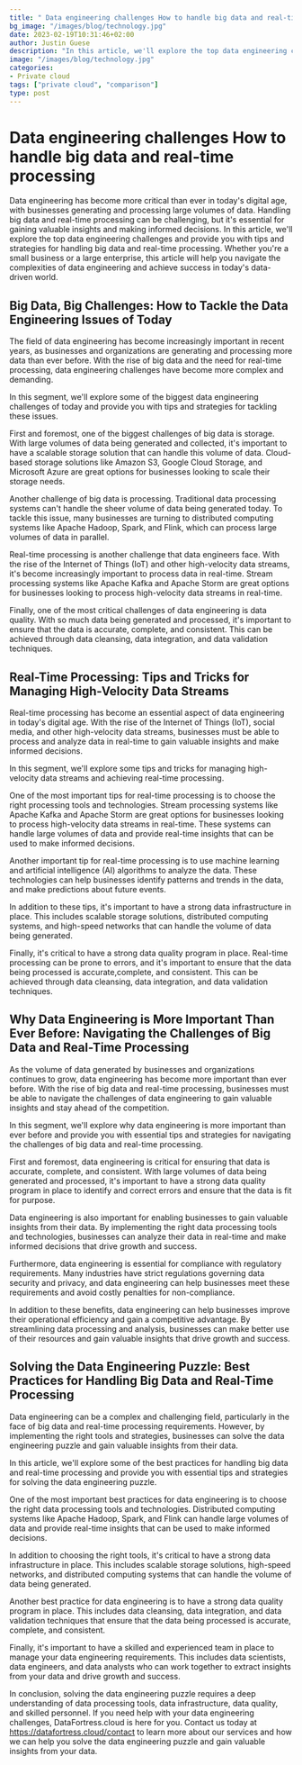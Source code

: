 ```yaml
---
title: " Data engineering challenges How to handle big data and real-time processing"
bg_image: "/images/blog/technology.jpg"
date: 2023-02-19T10:31:46+02:00
author: Justin Guese
description: "In this article, we'll explore the top data engineering challenges and provide you with tips and strategies for handling big data and real-time processing."
image: "/images/blog/technology.jpg"
categories:
- Private cloud
tags: ["private cloud", "comparison"]
type: post
---
```


# Data engineering challenges How to handle big data and real-time processing

Data engineering has become more critical than ever in today's digital age, with businesses generating and processing large volumes of data. Handling big data and real-time processing can be challenging, but it's essential for gaining valuable insights and making informed decisions. In this article, we'll explore the top data engineering challenges and provide you with tips and strategies for handling big data and real-time processing. Whether you're a small business or a large enterprise, this article will help you navigate the complexities of data engineering and achieve success in today's data-driven world.

## Big Data, Big Challenges: How to Tackle the Data Engineering Issues of Today

The field of data engineering has become increasingly important in recent years, as businesses and organizations are generating and processing more data than ever before. With the rise of big data and the need for real-time processing, data engineering challenges have become more complex and demanding.

In this segment, we'll explore some of the biggest data engineering challenges of today and provide you with tips and strategies for tackling these issues.

First and foremost, one of the biggest challenges of big data is storage. With large volumes of data being generated and collected, it's important to have a scalable storage solution that can handle this volume of data. Cloud-based storage solutions like Amazon S3, Google Cloud Storage, and Microsoft Azure are great options for businesses looking to scale their storage needs.

Another challenge of big data is processing. Traditional data processing systems can't handle the sheer volume of data being generated today. To tackle this issue, many businesses are turning to distributed computing systems like Apache Hadoop, Spark, and Flink, which can process large volumes of data in parallel.

Real-time processing is another challenge that data engineers face. With the rise of the Internet of Things (IoT) and other high-velocity data streams, it's become increasingly important to process data in real-time. Stream processing systems like Apache Kafka and Apache Storm are great options for businesses looking to process high-velocity data streams in real-time.

Finally, one of the most critical challenges of data engineering is data quality. With so much data being generated and processed, it's important to ensure that the data is accurate, complete, and consistent. This can be achieved through data cleansing, data integration, and data validation techniques.

## Real-Time Processing: Tips and Tricks for Managing High-Velocity Data Streams

Real-time processing has become an essential aspect of data engineering in today's digital age. With the rise of the Internet of Things (IoT), social media, and other high-velocity data streams, businesses must be able to process and analyze data in real-time to gain valuable insights and make informed decisions.

In this segment, we'll explore some tips and tricks for managing high-velocity data streams and achieving real-time processing.

One of the most important tips for real-time processing is to choose the right processing tools and technologies. Stream processing systems like Apache Kafka and Apache Storm are great options for businesses looking to process high-velocity data streams in real-time. These systems can handle large volumes of data and provide real-time insights that can be used to make informed decisions.

Another important tip for real-time processing is to use machine learning and artificial intelligence (AI) algorithms to analyze the data. These technologies can help businesses identify patterns and trends in the data, and make predictions about future events.

In addition to these tips, it's important to have a strong data infrastructure in place. This includes scalable storage solutions, distributed computing systems, and high-speed networks that can handle the volume of data being generated.

Finally, it's critical to have a strong data quality program in place. Real-time processing can be prone to errors, and it's important to ensure that the data being processed is accurate,complete, and consistent. This can be achieved through data cleansing, data integration, and data validation techniques.

## Why Data Engineering is More Important Than Ever Before: Navigating the Challenges of Big Data and Real-Time Processing

As the volume of data generated by businesses and organizations continues to grow, data engineering has become more important than ever before. With the rise of big data and real-time processing, businesses must be able to navigate the challenges of data engineering to gain valuable insights and stay ahead of the competition.

In this segment, we'll explore why data engineering is more important than ever before and provide you with essential tips and strategies for navigating the challenges of big data and real-time processing.

First and foremost, data engineering is critical for ensuring that data is accurate, complete, and consistent. With large volumes of data being generated and processed, it's important to have a strong data quality program in place to identify and correct errors and ensure that the data is fit for purpose.

Data engineering is also important for enabling businesses to gain valuable insights from their data. By implementing the right data processing tools and technologies, businesses can analyze their data in real-time and make informed decisions that drive growth and success.

Furthermore, data engineering is essential for compliance with regulatory requirements. Many industries have strict regulations governing data security and privacy, and data engineering can help businesses meet these requirements and avoid costly penalties for non-compliance.

In addition to these benefits, data engineering can help businesses improve their operational efficiency and gain a competitive advantage. By streamlining data processing and analysis, businesses can make better use of their resources and gain valuable insights that drive growth and success.

## Solving the Data Engineering Puzzle: Best Practices for Handling Big Data and Real-Time Processing

Data engineering can be a complex and challenging field, particularly in the face of big data and real-time processing requirements. However, by implementing the right tools and strategies, businesses can solve the data engineering puzzle and gain valuable insights from their data.

In this article, we'll explore some of the best practices for handling big data and real-time processing and provide you with essential tips and strategies for solving the data engineering puzzle.

One of the most important best practices for data engineering is to choose the right data processing tools and technologies. Distributed computing systems like Apache Hadoop, Spark, and Flink can handle large volumes of data and provide real-time insights that can be used to make informed decisions.

In addition to choosing the right tools, it's critical to have a strong data infrastructure in place. This includes scalable storage solutions, high-speed networks, and distributed computing systems that can handle the volume of data being generated.

Another best practice for data engineering is to have a strong data quality program in place. This includes data cleansing, data integration, and data validation techniques that ensure that the data being processed is accurate, complete, and consistent.

Finally, it's important to have a skilled and experienced team in place to manage your data engineering requirements. This includes data scientists, data engineers, and data analysts who can work together to extract insights from your data and drive growth and success.

In conclusion, solving the data engineering puzzle requires a deep understanding of data processing tools, data infrastructure, data quality, and skilled personnel. If you need help with your data engineering challenges, DataFortress.cloud is here for you. Contact us today at https://datafortress.cloud/contact to learn more about our services and how we can help you solve the data engineering puzzle and gain valuable insights from your data.



